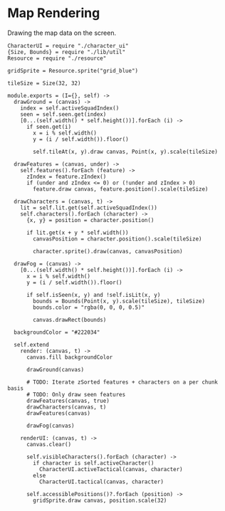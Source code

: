 Map Rendering
=============

Drawing the map data on the screen.

    CharacterUI = require "./character_ui"
    {Size, Bounds} = require "./lib/util"
    Resource = require "./resource"

    gridSprite = Resource.sprite("grid_blue")

    tileSize = Size(32, 32)

    module.exports = (I={}, self) ->
      drawGround = (canvas) ->
        index = self.activeSquadIndex()
        seen = self.seen.get(index)
        [0...(self.width() * self.height())].forEach (i) ->
          if seen.get(i)
            x = i % self.width()
            y = (i / self.width()).floor()

            self.tileAt(x, y).draw canvas, Point(x, y).scale(tileSize)

      drawFeatures = (canvas, under) ->
        self.features().forEach (feature) ->
          zIndex = feature.zIndex()
          if (under and zIndex <= 0) or (!under and zIndex > 0)
            feature.draw canvas, feature.position().scale(tileSize)
  
      drawCharacters = (canvas, t) ->
        lit = self.lit.get(self.activeSquadIndex())
        self.characters().forEach (character) ->
          {x, y} = position = character.position()

          if lit.get(x + y * self.width())
            canvasPosition = character.position().scale(tileSize)
  
            character.sprite().draw(canvas, canvasPosition)

      drawFog = (canvas) ->
        [0...(self.width() * self.height())].forEach (i) ->
          x = i % self.width()
          y = (i / self.width()).floor()

          if self.isSeen(x, y) and !self.isLit(x, y)
            bounds = Bounds(Point(x, y).scale(tileSize), tileSize)
            bounds.color = "rgba(0, 0, 0, 0.5)"

            canvas.drawRect(bounds)

      backgroundColor = "#222034"

      self.extend
        render: (canvas, t) ->
          canvas.fill backgroundColor

          drawGround(canvas)

          # TODO: Iterate zSorted features + characters on a per chunk basis
          # TODO: Only draw seen features
          drawFeatures(canvas, true)
          drawCharacters(canvas, t)
          drawFeatures(canvas)

          drawFog(canvas)

        renderUI: (canvas, t) ->
          canvas.clear()

          self.visibleCharacters().forEach (character) ->
            if character is self.activeCharacter()
              CharacterUI.activeTactical(canvas, character)
            else
              CharacterUI.tactical(canvas, character)

          self.accessiblePositions()?.forEach (position) ->
            gridSprite.draw canvas, position.scale(32)
